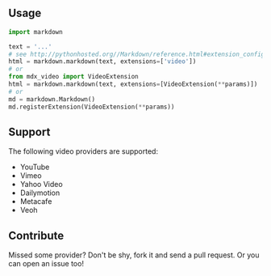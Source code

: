 Usage
-------
```python
import markdown

text = '...'
# see http://pythonhosted.org//Markdown/reference.html#extension_configs for passing parameters
html = markdown.markdown(text, extensions=['video'])
# or
from mdx_video import VideoExtension
html = markdown.markdown(text, extensions=[VideoExtension(**params)])
# or
md = markdown.Markdown()
md.registerExtension(VideoExtension(**params))
```

Support
-------

The following video providers are supported:

 - YouTube
 - Vimeo
 - Yahoo Video
 - Dailymotion
 - Metacafe
 - Veoh

Contribute
----------
Missed some provider?
Don't be shy, fork it and send a pull request.
Or you can open an issue too!
